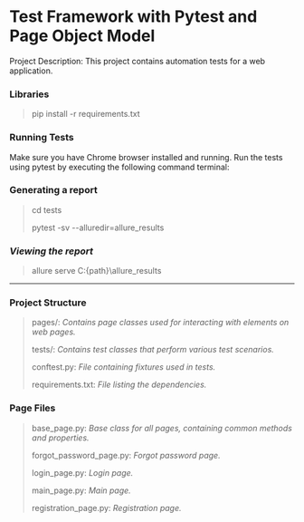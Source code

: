 # Test Framework with Pytest and Page Object Model


Project Description: This project contains automation tests for a web application.


### Libraries

>pip install -r requirements.txt

### Running Tests
Make sure you have Chrome browser installed and running.
Run the tests using pytest by executing the following command terminal:

### Generating a report
> cd tests
> 
>pytest -sv --alluredir=allure_results
### *Viewing the report*
>allure serve C:\{path}\allure_results
___

### Project Structure
> pages/: *Contains page classes used for interacting with elements on web pages.*
> 
> tests/: *Contains test classes that perform various test scenarios.*
> 
> conftest.py: *File containing fixtures used in tests.*
> 
> requirements.txt: *File listing the dependencies.*



### Page Files
> base_page.py: *Base class for all pages, containing common methods and properties.*
> 
> forgot_password_page.py: *Forgot password page.*
> 
> login_page.py: *Login page.*
> 
> main_page.py: *Main page.*
> 
> registration_page.py: *Registration page.*


